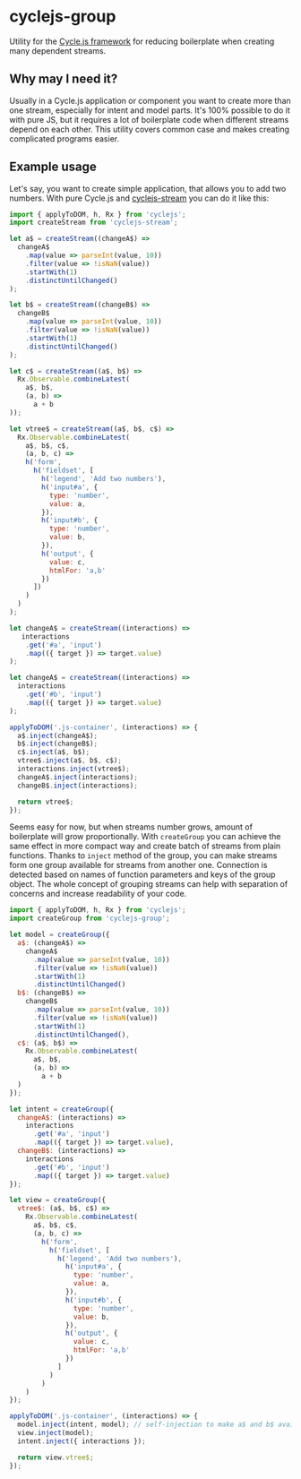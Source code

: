 # cyclejs-group
Utility for the [Cycle.js framework](https://github.com/staltz/cycle) for reducing
boilerplate when creating many dependent streams.

## Why may I need it?
Usually in a Cycle.js application or component you want to create more than one stream,
especially for intent and model parts. It's 100% possible to do it with pure JS,
but it requires a lot of boilerplate code when different streams depend on each other.
This utility covers common case and makes creating complicated programs easier.

## Example usage

Let's say, you want to create simple application, that allows you to add two numbers.
With pure Cycle.js and [cyclejs-stream](https://github.com/erykpiast/cyclejs-stream) you can do it like this:

```javascript
import { applyToDOM, h, Rx } from 'cyclejs';
import createStream from 'cyclejs-stream';

let a$ = createStream((changeA$) =>
  changeA$
    .map(value => parseInt(value, 10))
    .filter(value => !isNaN(value))
    .startWith(1)
    .distinctUntilChanged()
);

let b$ = createStream((changeB$) =>
  changeB$
    .map(value => parseInt(value, 10))
    .filter(value => !isNaN(value))
    .startWith(1)
    .distinctUntilChanged()
);

let c$ = createStream((a$, b$) =>
  Rx.Observable.combineLatest(
    a$, b$,
    (a, b) =>
      a + b
));

let vtree$ = createStream((a$, b$, c$) =>
  Rx.Observable.combineLatest(
    a$, b$, c$,
    (a, b, c) =>
    h('form',
      h('fieldset', [
        h('legend', 'Add two numbers'),
        h('input#a', {
          type: 'number',
          value: a,
        }),
        h('input#b', {
          type: 'number',
          value: b,
        }),
        h('output', {
          value: c,
          htmlFor: 'a,b'
        })
      ])
    )
  )
);

let changeA$ = createStream((interactions) =>
   interactions
    .get('#a', 'input')
    .map(({ target }) => target.value)
);

let changeA$ = createStream((interactions) =>
  interactions
    .get('#b', 'input')
    .map(({ target }) => target.value)
);

applyToDOM('.js-container', (interactions) => {
  a$.inject(changeA$);
  b$.inject(changeB$);
  c$.inject(a$, b$);
  vtree$.inject(a$, b$, c$);
  interactions.inject(vtree$);
  changeA$.inject(interactions);
  changeB$.inject(interactions);

  return vtree$;
});

```

Seems easy for now, but when streams number grows, amount of boilerplate will grow proportionally.
With `createGroup` you can achieve the same effect in more compact way and create batch of streams from plain functions.
Thanks to `inject` method of the group, you can make streams form one group available for streams from another one.
Connection is detected based on names of function parameters and keys of the group object. The whole concept of grouping
streams can help with separation of concerns and increase readability of your code.

```javascript
import { applyToDOM, h, Rx } from 'cyclejs';
import createGroup from 'cyclejs-group';

let model = createGroup({
  a$: (changeA$) =>
    changeA$
      .map(value => parseInt(value, 10))
      .filter(value => !isNaN(value))
      .startWith(1)
      .distinctUntilChanged()
  b$: (changeB$) =>
    changeB$
      .map(value => parseInt(value, 10))
      .filter(value => !isNaN(value))
      .startWith(1)
      .distinctUntilChanged(),
  c$: (a$, b$) =>
    Rx.Observable.combineLatest(
      a$, b$,
      (a, b) =>
        a + b
  )
});

let intent = createGroup({
  changeA$: (interactions) =>
    interactions
      .get('#a', 'input')
      .map(({ target }) => target.value),
  changeB$: (interactions) =>
    interactions
      .get('#b', 'input')
      .map(({ target }) => target.value)
});

let view = createGroup({
  vtree$: (a$, b$, c$) =>
    Rx.Observable.combineLatest(
      a$, b$, c$,
      (a, b, c) =>
        h('form',
          h('fieldset', [
            h('legend', 'Add two numbers'),
              h('input#a', {
                type: 'number',
                value: a,
              }),
              h('input#b', {
                type: 'number',
                value: b,
              }),
              h('output', {
                value: c,
                htmlFor: 'a,b'
              })
            ]
          )
        )
    )
});

applyToDOM('.js-container', (interactions) => {
  model.inject(intent, model); // self-injection to make a$ and b$ available for c$
  view.inject(model);
  intent.inject({ interactions });

  return view.vtree$;
});
```
